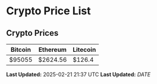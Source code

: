 # Crypto Price List

## Crypto Prices
| Bitcoin | Ethereum | Litecoin |
| ------- | -------- | -------- |
| $95055 | $2624.56 | $126.4 |
**Last Updated:** 2025-02-21 21:37 UTC
**Last Updated:** $DATE$
